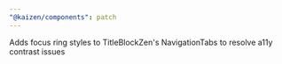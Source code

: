 ```yaml
---
"@kaizen/components": patch
---
```


Adds focus ring styles to TitleBlockZen's NavigationTabs to resolve a11y contrast issues
